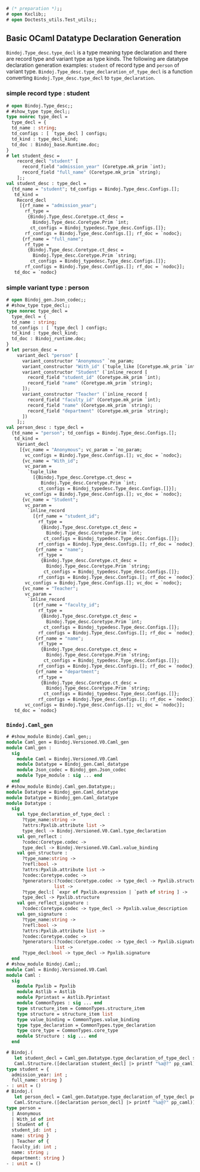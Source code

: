 <!-- Copyright 2022 Kotoi-Xie Consultancy, Inc. This file is a part of the

==== Bindoj (https://kxc.dev/bindoj) ====

software project that is developed, maintained, and distributed by
Kotoi-Xie Consultancy, Inc. (https://kxc.inc) which is also known as KXC.

Licensed under the Apache License, Version 2.0 (the "License"); you may not
use this file except in compliance with the License. You may obtain a copy
of the License at http://www.apache.org/licenses/LICENSE-2.0. Unless required
by applicable law or agreed to in writing, software distributed under the
License is distributed on an "AS IS" BASIS, WITHOUT WARRANTIES OR CONDITIONS
OF ANY KIND, either express or implied. See the License for the specific
language governing permissions and limitations under the License.
                                                                             -->
<!-- Acknowledgements  --- AnchorZ Inc. ---  The current/initial version or a
significant portion of this file is developed under the funding provided by
AnchorZ Inc. to satisfy its needs in its product development workflow.
                                                                             -->
```ocaml
# (* preparation *);;
# open Kxclib;;
# open Doctests_utils.Test_utils;;
```

## Basic OCaml Datatype Declaration Generation

`Bindoj.Type_desc.type_decl` is a type meaning type declaration and there are
record type and variant type as type kinds. The following are datatype
declaration generation examples: `student` of record type and `person` of
variant type. `Bindoj.Type_desc.type_declaration_of_type_decl` is a function
converting `Bindoj.Type_desc.type_decl` to `type_declaration`.

### simple record type : student
```ocaml
# open Bindoj.Type_desc;;
# #show_type type_decl;;
type nonrec type_decl =
  type_decl = {
  td_name : string;
  td_configs : [ `type_decl ] configs;
  td_kind : type_decl_kind;
  td_doc : Bindoj_base.Runtime.doc;
}
# let student_desc =
    record_decl "student" [
      record_field "admission_year" (Coretype.mk_prim `int);
      record_field "full_name" (Coretype.mk_prim `string);
    ];;
val student_desc : type_decl =
  {td_name = "student"; td_configs = Bindoj.Type_desc.Configs.[];
   td_kind =
    Record_decl
     [{rf_name = "admission_year";
       rf_type =
        {Bindoj.Type_desc.Coretype.ct_desc =
          Bindoj.Type_desc.Coretype.Prim `int;
         ct_configs = Bindoj_typedesc.Type_desc.Configs.[]};
       rf_configs = Bindoj.Type_desc.Configs.[]; rf_doc = `nodoc};
      {rf_name = "full_name";
       rf_type =
        {Bindoj.Type_desc.Coretype.ct_desc =
          Bindoj.Type_desc.Coretype.Prim `string;
         ct_configs = Bindoj_typedesc.Type_desc.Configs.[]};
       rf_configs = Bindoj.Type_desc.Configs.[]; rf_doc = `nodoc}];
   td_doc = `nodoc}
```

### simple variant type : person
```ocaml
# open Bindoj_gen.Json_codec;;
# #show_type type_decl;;
type nonrec type_decl =
  type_decl = {
  td_name : string;
  td_configs : [ `type_decl ] configs;
  td_kind : type_decl_kind;
  td_doc : Bindoj_runtime.doc;
}
# let person_desc =
    variant_decl "person" [
      variant_constructor "Anonymous" `no_param;
      variant_constructor "With_id" (`tuple_like [Coretype.mk_prim `int]);
      variant_constructor "Student" (`inline_record [
        record_field "student_id" (Coretype.mk_prim `int);
        record_field "name" (Coretype.mk_prim `string);
      ]);
      variant_constructor "Teacher" (`inline_record [
        record_field "faculty_id" (Coretype.mk_prim `int);
        record_field "name" (Coretype.mk_prim `string);
        record_field "department" (Coretype.mk_prim `string);
      ])
    ];;
val person_desc : type_decl =
  {td_name = "person"; td_configs = Bindoj.Type_desc.Configs.[];
   td_kind =
    Variant_decl
     [{vc_name = "Anonymous"; vc_param = `no_param;
       vc_configs = Bindoj.Type_desc.Configs.[]; vc_doc = `nodoc};
      {vc_name = "With_id";
       vc_param =
        `tuple_like
          [{Bindoj.Type_desc.Coretype.ct_desc =
             Bindoj.Type_desc.Coretype.Prim `int;
            ct_configs = Bindoj_typedesc.Type_desc.Configs.[]}];
       vc_configs = Bindoj.Type_desc.Configs.[]; vc_doc = `nodoc};
      {vc_name = "Student";
       vc_param =
        `inline_record
          [{rf_name = "student_id";
            rf_type =
             {Bindoj.Type_desc.Coretype.ct_desc =
               Bindoj.Type_desc.Coretype.Prim `int;
              ct_configs = Bindoj_typedesc.Type_desc.Configs.[]};
            rf_configs = Bindoj.Type_desc.Configs.[]; rf_doc = `nodoc};
           {rf_name = "name";
            rf_type =
             {Bindoj.Type_desc.Coretype.ct_desc =
               Bindoj.Type_desc.Coretype.Prim `string;
              ct_configs = Bindoj_typedesc.Type_desc.Configs.[]};
            rf_configs = Bindoj.Type_desc.Configs.[]; rf_doc = `nodoc}];
       vc_configs = Bindoj.Type_desc.Configs.[]; vc_doc = `nodoc};
      {vc_name = "Teacher";
       vc_param =
        `inline_record
          [{rf_name = "faculty_id";
            rf_type =
             {Bindoj.Type_desc.Coretype.ct_desc =
               Bindoj.Type_desc.Coretype.Prim `int;
              ct_configs = Bindoj_typedesc.Type_desc.Configs.[]};
            rf_configs = Bindoj.Type_desc.Configs.[]; rf_doc = `nodoc};
           {rf_name = "name";
            rf_type =
             {Bindoj.Type_desc.Coretype.ct_desc =
               Bindoj.Type_desc.Coretype.Prim `string;
              ct_configs = Bindoj_typedesc.Type_desc.Configs.[]};
            rf_configs = Bindoj.Type_desc.Configs.[]; rf_doc = `nodoc};
           {rf_name = "department";
            rf_type =
             {Bindoj.Type_desc.Coretype.ct_desc =
               Bindoj.Type_desc.Coretype.Prim `string;
              ct_configs = Bindoj_typedesc.Type_desc.Configs.[]};
            rf_configs = Bindoj.Type_desc.Configs.[]; rf_doc = `nodoc}];
       vc_configs = Bindoj.Type_desc.Configs.[]; vc_doc = `nodoc}];
   td_doc = `nodoc}
```

### `Bindoj.Caml_gen`
```ocaml
# #show_module Bindoj.Caml_gen;;
module Caml_gen = Bindoj.Versioned.V0.Caml_gen
module Caml_gen :
  sig
    module Caml = Bindoj.Versioned.V0.Caml
    module Datatype = Bindoj_gen.Caml_datatype
    module Json_codec = Bindoj_gen.Json_codec
    module Type_module : sig ... end
  end
# #show_module Bindoj.Caml_gen.Datatype;;
module Datatype = Bindoj_gen.Caml_datatype
module Datatype = Bindoj_gen.Caml_datatype
module Datatype :
  sig
    val type_declaration_of_type_decl :
      ?type_name:string ->
      ?attrs:Ppxlib.attribute list ->
      type_decl -> Bindoj.Versioned.V0.Caml.type_declaration
    val gen_reflect :
      ?codec:Coretype.codec ->
      type_decl -> Bindoj.Versioned.V0.Caml.value_binding
    val gen_structure :
      ?type_name:string ->
      ?refl:bool ->
      ?attrs:Ppxlib.attribute list ->
      ?codec:Coretype.codec ->
      ?generators:(?codec:Coretype.codec -> type_decl -> Ppxlib.structure)
                  list ->
      ?type_decl:[ `expr of Ppxlib.expression | `path of string ] ->
      type_decl -> Ppxlib.structure
    val gen_reflect_signature :
      ?codec:Coretype.codec -> type_decl -> Ppxlib.value_description
    val gen_signature :
      ?type_name:string ->
      ?refl:bool ->
      ?attrs:Ppxlib.attribute list ->
      ?codec:Coretype.codec ->
      ?generators:(?codec:Coretype.codec -> type_decl -> Ppxlib.signature)
                  list ->
      ?type_decl:bool -> type_decl -> Ppxlib.signature
  end
# #show_module Bindoj.Caml;;
module Caml = Bindoj.Versioned.V0.Caml
module Caml :
  sig
    module Ppxlib = Ppxlib
    module Astlib = Astlib
    module Pprintast = Astlib.Pprintast
    module CommonTypes : sig ... end
    type structure_item = CommonTypes.structure_item
    type structure = structure_item list
    type value_binding = CommonTypes.value_binding
    type type_declaration = CommonTypes.type_declaration
    type core_type = CommonTypes.core_type
    module Structure : sig ... end
  end
```

```ocaml
# Bindoj.(
   let student_decl = Caml_gen.Datatype.type_declaration_of_type_decl student_desc in
   Caml.Structure.([declaration student_decl] |> printf "%a@?" pp_caml));;
type student = {
  admission_year: int ;
  full_name: string }
- : unit = ()
# Bindoj.(
   let person_decl = Caml_gen.Datatype.type_declaration_of_type_decl person_desc in
   Caml.Structure.([declaration person_decl] |> printf "%a@?" pp_caml));;
type person =
  | Anonymous
  | With_id of int
  | Student of {
  student_id: int ;
  name: string }
  | Teacher of {
  faculty_id: int ;
  name: string ;
  department: string }
- : unit = ()
```
